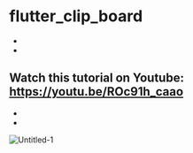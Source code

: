 # flutter_clip_board
-
-
Watch this tutorial on Youtube: https://youtu.be/ROc91h_caao
-
-
-
![Untitled-1](https://user-images.githubusercontent.com/78899995/216938616-b9ece98c-e99d-464a-8027-bd2a4aeca195.jpg)
